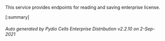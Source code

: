 






This service provides endpoints for reading and saving enterprise license.

[:summary]

###### Auto generated by Pydio Cells Enterprise Distribution v2.2.10 on 2-Sep-2021
